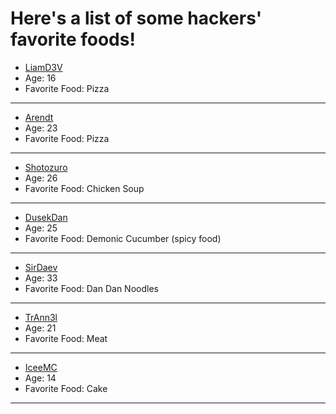 # Here's a list of some hackers' favorite foods!
- [LiamD3V](https://github.com/LiamD3V)
- Age: 16
- Favorite Food: Pizza
---

- [Arendt](https://github.com/Arendt)
- Age: 23
- Favorite Food: Pizza
---

- [Shotozuro](https://github.com/shotozuro)
- Age: 26
- Favorite Food: Chicken Soup
---

- [DusekDan](https://github.com/DusekDan)
- Age: 25
- Favorite Food: Demonic Cucumber (spicy food)
---

- [SirDaev](https://github.com/SirDaev)
- Age: 33
- Favorite Food: Dan Dan Noodles
---

- [TrAnn3l](https://github.com/TrAnn3l)
- Age: 21
- Favorite Food: Meat
---
- [IceeMC](https://github.com/IceeMC)
- Age: 14
- Favorite Food: Cake
---
